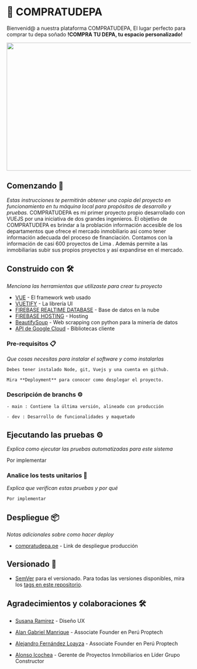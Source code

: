 # :iphone: COMPRATUDEPA

Bienvenid@ a nuestra plataforma COMPRATUDEPA, El lugar perfecto para comprar tu depa soñado
**!COMPRA TU DEPA, tu espacio personalizado!**

<p align="center">
  <img src="https://github.com/yud-cumba/pmo-app/blob/master/src/assets/presentacion.png" width="700" height="350">
</p>

## Comenzando 🚀

_Estas instrucciones te permitirán obtener una copia del proyecto en funcionamiento en tu máquina local para propósitos de desarrollo y pruebas._
COMPRATUDEPA es mi primer proyecto propio desarrollado con VUEJS por una iniciativa de dos grandes ingenieros. El objetivo de COMPRATUDEPA es brindar a la problación información accesible de los departamentos que ofrece el mercado inmobiliario así como tener información adecuada del proceso de financiación. Contamos con la información de casi 600 proyectos de Lima .
Además permite a las inmobiliarias subir sus propios proyectos y así expandirse en el mercado.

## Construido con 🛠️

_Menciona las herramientas que utilizaste para crear tu proyecto_

* [VUE](http://www.dropwizard.io/1.0.2/docs/) - El framework web usado
* [VUETIFY](http://www.dropwizard.io/1.0.2/docs/) - La librería UI
* [FIREBASE REALTIME DATABASE](https://firebase.google.com/docs/database) - Base de datos en la nube
* [FIREBASE HOSTING](https://firebase.google.com/docs/) - Hosting
* [BeautifySoup](https://www.crummy.com/software/BeautifulSoup/bs4/doc/) - Web scrapping con python para la minería de datos
* [API de Google Cloud](https://cloud.google.com/apis) - Bibliotecas cliente

### Pre-requisitos 📋

_Que cosas necesitas para instalar el software y como instalarlas_

```
Debes tener instalado Node, git, Vuejs y una cuenta en github.
```
```
Mira **Deployment** para conocer como desplegar el proyecto.
```

### Descripción de branchs ⚙️
```
- main : Contiene la última versión, alineado con producción
```

```
- dev : Desarrollo de funcionalidades y maquetado

```
## Ejecutando las pruebas ⚙️

_Explica como ejecutar las pruebas automatizadas para este sistema_

Por implementar

### Analice los tests unitarios 🔩

_Explica que verifican estas pruebas y por qué_

```
Por implementar
```

## Despliegue 📦

_Notas adicionales sobre como hacer deploy_

* [compratudepa.pe](https://pmo-app-291722.web.app/) - Link de despliegue producción
## Versionado 📌


* [SemVer](http://semver.org/) para el versionado. Para todas las versiones disponibles, mira los [tags en este repositorio](https://github.com/yud-cumba/PMO-compratudepa/tags).

## Agradecimientos y colaboraciones 🛠️

* [Susana Ramirez](https://www.linkedin.com/in/susanaramirezf/) - Diseño UX

* [Alan Gabriel Manrique](https://www.linkedin.com/in/alan-gabriel-manrique-guill%C3%A9n-0aa7554b/) - Associate Founder en Perú Proptech

* [Alejandro Fernández Loayza](https://www.linkedin.com/in/alan-gabriel-manrique-guill%C3%A9n-0aa7554b/) -  Associate Founder en Perú Proptech

* [Alonso Icochea](https://www.linkedin.com/in/alonso-icochea-4800b373/) - Gerente de Proyectos Inmobiliarios en Líder Grupo Constructor

